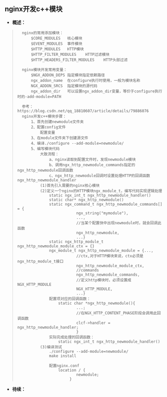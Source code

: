 ## nginx开发c++模块
- **概述：**
>       nginx的常用添加模块：
>           $CORE_MODULES   核心模块
>           $EVENT_MODULES  事件模块
>           $HTTP_MODULES   HTTP模块
>           $HTTP_FILTER_MODULES    HTTP过滤模块
>           $HTTP_HEADERS_FILTER_MODULES    HTTP头部过滤
>
>       nginx模块开发常用变量：
>           $NGX_ADDON_DEPS 指定模块指定依赖路径
>           ngx_addon_name  在configure执行时使用，一般为模块名称
>           NGX_ADDON_SRCS  指定模块的源代码
>           ngx_addon_dir   可以设置ngx_addon_dir变量，等价于configure执行时的-add-module=PATH
>
>       参考：https://blog.csdn.net/qq_18810607/article/details/79886076
>       nginx开发c++模块步骤：
>           1、首先创建newmodule文件夹
>           2、配置config文件
>               配置变量
>           3、在module文件夹下创建源文件
>           4、编译./configure --add-module=newmodule/
>           5、编写模块代码
>               大致流程：
>                   a、nginx读取到配置文件时，发现newmodule模块
>                   b、调用ngx_http_newmodule_commands指定的ngx_http_newmodule回调函数
>                   c、ngx_http_newmodule回调时设置处理HTTP的回调函数ngx_http_newmodule_handler
>               (1)首先引入需要的nginx核心模块
>               (2)定义一个nginx的HTTP模块ngx_module_t，编写代码实现逻辑处理
>                   static ngx_int_t ngx_http_newmodule_handler()
>                   static char* ngx_http_newmodule()
>                   static ngx_command_t ngx_http_newmodule_commands[] = {
>                               ngx_string("mymodule"),
>                               ...,
>                               //当某个配置快中出现newmodule时，就会回调此函数
>                               ngx_http_newmodule,
>                               ...}
>                   static ngx_http_module_t ngx_http_newmodule_module_ctx = {}
>                   ngx_module_t ngx_http_newmodule_module = {...,
>                               //ctx,对于HTTP模块来说，ctx必须是ngx_http_module_t接口
>                               ngx_http_newmodule_module_ctx,
>                               //commands
>                               ngx_http_newmodule_commands,
>                               //定义http模块时，必须设置成NGX_HTTP_MODULE
>                               NGX_HTTP_MODULE,
>                               ...}
>                   配置项对应的回调函数：
>                       static char *ngx_http_newmodule(){
>                               ...;
>                               //在NGX_HTTP_CONTENT_PHASE阶段会调用此回调函数
>                               clcf->handler = ngx_http_newmodule_handler;
>                               }
>                   实际完成处理的回调函数：
>                       static ngx_int_t ngx_http_newmodule_handler()
>               (3)编译测试
>                   ./configure --add-module=newmodule/
>                   make install
>
>                   配置nginx.conf
>                       location / {
>                               newmodule;
>                            }
>
>
>
>
>
>
>
>

- **待续：**
>
>
>
>
>
>
>
>
>
>
